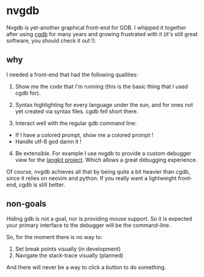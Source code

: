 nvgdb
=====

Nvgdb is yet-another graphical front-end for GDB. I whipped it together after
using [cgdb](https://cgdb.github.io/) for many years and growing frustrated
with it (it's still great software, you should check it out !).

why
---

I needed a front-end that had the following qualities:

1. Show me the code that I'm running (this is the basic thing that I used cgdb
   for).

2. Syntax highlighting for every language under the sun, and for ones not yet
   created via syntax files. cgdb fell short there.

3. Interact well with the regular gdb command line:
  * If I have a colored prompt, show me a colored prompt !
  * Handle utf-8 god damn it !

4. Be extensible. For example I use nvgdb to provide a custom debugger view for
   the [langkit project](https://github.com/langkit). Which allows a great
   debugging experience.

Of course, nvgdb achieves all that by being quite a bit heavier than cgdb,
since it relies on neovim and python. If you really want a lightweight
front-end, cgdb is still better.

non-goals
---------

Hiding gdb is not a goal, nor is providing mouse support. So it is expected
your primary interface to the debugger will be the command-line.

So, for the moment there is no way to:

1. Set break points visually (in development)
2. Navigate the stack-trace visually (planned)

And there will never be a way to click a button to do something.
